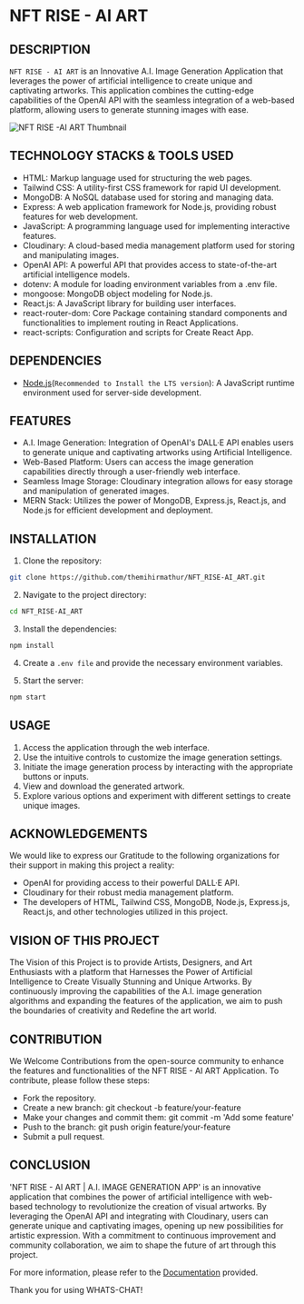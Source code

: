 # NFT RISE - AI ART

## DESCRIPTION

`NFT RISE - AI ART` is an Innovative A.I. Image Generation Application that leverages the power of artificial intelligence to create unique 
and captivating artworks. This application combines the cutting-edge capabilities of the OpenAI API with the seamless integration 
of a web-based platform, allowing users to generate stunning images with ease.

![NFT RISE -AI ART Thumbnail](https://github.com/themihirmathur/NFT_RISE-AI_ART/assets/92594107/67e1e3c6-3ca8-4efc-b92c-9210640f6d18)

## TECHNOLOGY STACKS & TOOLS USED

- HTML: Markup language used for structuring the web pages.
- Tailwind CSS: A utility-first CSS framework for rapid UI development.
- MongoDB: A NoSQL database used for storing and managing data.
- Express: A web application framework for Node.js, providing robust features for web development.
- JavaScript: A programming language used for implementing interactive features.
- Cloudinary: A cloud-based media management platform used for storing and manipulating images.
- OpenAI API: A powerful API that provides access to state-of-the-art artificial intelligence models.
- dotenv: A module for loading environment variables from a .env file.
- mongoose: MongoDB object modeling for Node.js.
- React.js: A JavaScript library for building user interfaces.
- react-router-dom: Core Package containing standard components and functionalities to implement routing in React Applications.
- react-scripts: Configuration and scripts for Create React App.

## DEPENDENCIES

* [Node.js](https://nodejs.org/en)(`Recommended to Install the LTS version`): A JavaScript runtime environment used for 
  server-side development.

## FEATURES

- A.I. Image Generation: Integration of OpenAI's DALL·E API enables users to generate unique and captivating artworks 
  using Artificial Intelligence.
- Web-Based Platform: Users can access the image generation capabilities directly through a user-friendly web interface.
- Seamless Image Storage: Cloudinary integration allows for easy storage and manipulation of generated images.
- MERN Stack: Utilizes the power of MongoDB, Express.js, React.js, and Node.js for efficient development and deployment.

## INSTALLATION

1. Clone the repository:

```bash
git clone https://github.com/themihirmathur/NFT_RISE-AI_ART.git
```

2. Navigate to the project directory:

```bash
cd NFT_RISE-AI_ART
```

3. Install the dependencies:

```bash
npm install
```

4. Create a `.env file` and provide the necessary environment variables.

5. Start the server: 

```bash
npm start
```

## USAGE

1. Access the application through the web interface.
2. Use the intuitive controls to customize the image generation settings.
3. Initiate the image generation process by interacting with the appropriate buttons or inputs.
4. View and download the generated artwork.
5. Explore various options and experiment with different settings to create unique images.

## ACKNOWLEDGEMENTS

 We would like to express our Gratitude to the following organizations for their support in making this project a reality:
 
- OpenAI for providing access to their powerful DALL·E API.
- Cloudinary for their robust media management platform.
- The developers of HTML, Tailwind CSS, MongoDB, Node.js, Express.js, React.js, and other technologies utilized in this project.

## VISION OF THIS PROJECT

The Vision of this Project is to provide Artists, Designers, and Art Enthusiasts with a platform that Harnesses the Power of 
Artificial Intelligence to Create Visually Stunning and Unique Artworks. By continuously improving the capabilities of the 
A.I. image generation algorithms and expanding the features of the application, we aim to push the boundaries of creativity and 
Redefine the art world.

## CONTRIBUTION

We Welcome Contributions from the open-source community to enhance the features and functionalities of the NFT RISE - AI ART Application. 
To contribute, please follow these steps:

- Fork the repository.
- Create a new branch: git checkout -b feature/your-feature
- Make your changes and commit them: git commit -m 'Add some feature'
- Push to the branch: git push origin feature/your-feature
- Submit a pull request.

## CONCLUSION

'NFT RISE - AI ART | A.I. IMAGE GENERATION APP' is an innovative application that combines the power of artificial intelligence with 
web-based technology to revolutionize the creation of visual artworks. By leveraging the OpenAI API and integrating with Cloudinary, 
users can generate unique and captivating images, opening up new possibilities for artistic expression. 
With a commitment to continuous improvement and community collaboration, we aim to shape the future of art through this project.

For more information, please refer to the [Documentation](https://github.com/themihirmathur/NFT_RISE-AI_ART) provided.

Thank you for using WHATS-CHAT!
